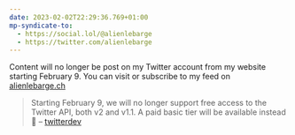 ```yaml
---
date: 2023-02-02T22:29:36.769+01:00
mp-syndicate-to:
  - https://social.lol/@alienlebarge
  - https://twitter.com/alienlebarge
---
```

Content will no longer be post on my Twitter account from my website starting February 9.
You can visit or subscribe to my feed on [alienlebarge.ch](https://alienlebarge.ch)

> Starting February 9, we will no longer support free access to the Twitter API, both v2 and v1.1. A paid basic tier will be available instead 🧵
> – [twitterdev](https://twitter.com/twitterdev/status/1621026986784337922)
